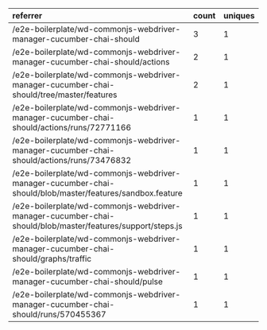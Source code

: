 | referrer                                                                                                  | count | uniques |
| :-------------------------------------------------------------------------------------------------------- | :---- | :------ |
| /e2e-boilerplate/wd-commonjs-webdriver-manager-cucumber-chai-should                                       | 3     | 1       |
| /e2e-boilerplate/wd-commonjs-webdriver-manager-cucumber-chai-should/actions                               | 2     | 1       |
| /e2e-boilerplate/wd-commonjs-webdriver-manager-cucumber-chai-should/tree/master/features                  | 2     | 1       |
| /e2e-boilerplate/wd-commonjs-webdriver-manager-cucumber-chai-should/actions/runs/72771166                 | 1     | 1       |
| /e2e-boilerplate/wd-commonjs-webdriver-manager-cucumber-chai-should/actions/runs/73476832                 | 1     | 1       |
| /e2e-boilerplate/wd-commonjs-webdriver-manager-cucumber-chai-should/blob/master/features/sandbox.feature  | 1     | 1       |
| /e2e-boilerplate/wd-commonjs-webdriver-manager-cucumber-chai-should/blob/master/features/support/steps.js | 1     | 1       |
| /e2e-boilerplate/wd-commonjs-webdriver-manager-cucumber-chai-should/graphs/traffic                        | 1     | 1       |
| /e2e-boilerplate/wd-commonjs-webdriver-manager-cucumber-chai-should/pulse                                 | 1     | 1       |
| /e2e-boilerplate/wd-commonjs-webdriver-manager-cucumber-chai-should/runs/570455367                        | 1     | 1       |